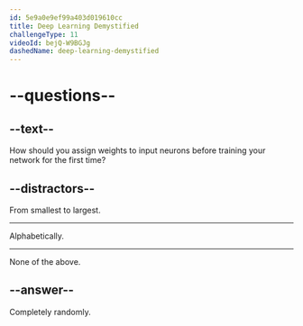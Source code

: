 ```yaml
---
id: 5e9a0e9ef99a403d019610cc
title: Deep Learning Demystified
challengeType: 11
videoId: bejQ-W9BGJg
dashedName: deep-learning-demystified
---
```


# --questions--

## --text--

How should you assign weights to input neurons before training your network for the first time?

## --distractors--

From smallest to largest.

---

Alphabetically.

---

None of the above.

## --answer--

Completely randomly.

